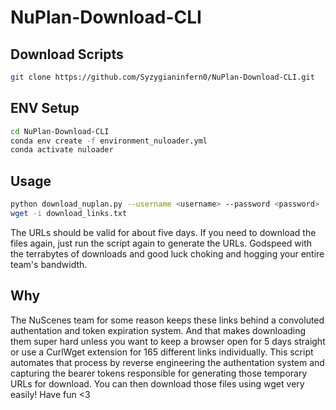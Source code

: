 # NuPlan-Download-CLI

## Download Scripts

```bash
git clone https://github.com/Syzygianinfern0/NuPlan-Download-CLI.git
```

## ENV Setup
```bash
cd NuPlan-Download-CLI
conda env create -f environment_nuloader.yml
conda activate nuloader
```

## Usage

```bash
python download_nuplan.py --username <username> --password <password>
wget -i download_links.txt
```

The URLs should be valid for about five days. If you need to download the files again, just run the script again to generate the URLs. Godspeed with the terrabytes of downloads and good luck choking and hogging your entire team's bandwidth.

## Why
The NuScenes team for some reason keeps these links behind a convoluted authentation and token expiration system. And that makes downloading them super hard unless you want to keep a browser open for 5 days straight or use a CurlWget extension for 165 different links individually. This script automates that process by reverse engineering the authentation system and capturing the bearer tokens responsible for generating those temporary URLs for download. You can then download those files using wget very easily! Have fun <3
